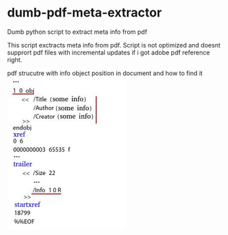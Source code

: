 # dumb-pdf-meta-extractor
Dumb python script to extract meta info from pdf

This script exctracts meta info from pdf. Script is not optimized and doesnt supprort pdf files with incremental updates if i got adobe pdf reference right.

pdf strucutre with info object position in document and how to find it
![pdf strucutre with meta info position](https://github.com/pavlov-o-a/dumb-pdf-meta-extractor/blob/main/pdf_meta_parcing.jpeg)
